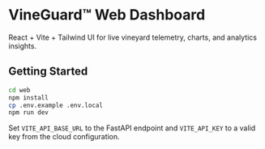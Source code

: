 # VineGuard™ Web Dashboard

React + Vite + Tailwind UI for live vineyard telemetry, charts, and analytics
insights.

## Getting Started

```bash
cd web
npm install
cp .env.example .env.local
npm run dev
```

Set `VITE_API_BASE_URL` to the FastAPI endpoint and `VITE_API_KEY` to a valid key
from the cloud configuration.
